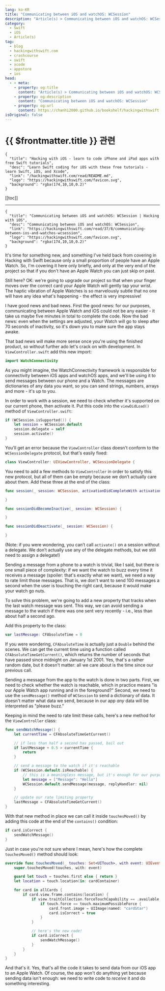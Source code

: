 ```yaml
---
lang: ko-KR
title: "Communicating between iOS and watchOS: WCSession"
description: "Article(s) > Communicating between iOS and watchOS: WCSession"
category:
  - Swift
  - iOS
  - Article(s)
tag: 
  - blog
  - hackingwithswift.com
  - crashcourse
  - swift
  - xcode
  - appstore
  - ios  
head:
  - - meta:
    - property: og:title
      content: "Article(s) > Communicating between iOS and watchOS: WCSession"
    - property: og:description
      content: "Communicating between iOS and watchOS: WCSession"
    - property: og:url
      content: https://chanhi2000.github.io/bookshelf/hackingwithswift.com/read/37/08-communicating-between-ios-and-watchos-wcsession.html
isOriginal: false
---
```


# {{ $frontmatter.title }} 관련

```component VPCard
{
  "title": "Hacking with iOS - learn to code iPhone and iPad apps with free Swift tutorials",
  "desc": "Learn Swift coding for iOS with these free tutorials - learn Swift, iOS, and Xcode",
  "link": "/hackingwithswift.com/read/README.md",
  "logo": "https://hackingwithswift.com/favicon.svg",
  "background": "rgba(174,10,10,0.2)"
}
```

[[toc]]

---

```component VPCard
{
  "title": "Communicating between iOS and watchOS: WCSession | Hacking with iOS",
  "desc": "Communicating between iOS and watchOS: WCSession",
  "link": "https://hackingwithswift.com/read/37/8/communicating-between-ios-and-watchos-wcsession",
  "logo": "https://hackingwithswift.com/favicon.svg",
  "background": "rgba(174,10,10,0.2)"
}
```

It's time for something new, and something I've held back from covering in Hacking with Swift because only a small proportion of people have an Apple Watch. So, I'm covering it here only briefly, and only at the very end of the project so that if you don't have an Apple Watch you can just skip on past.

Still here? OK: we're going to upgrade our project so that when your finger moves over the correct card your Apple Watch will gently tap your wrist. The haptic vibration of Apple Watches is so marvelously subtle that no one will have any idea what's happening - the effect is very impressive!

I have good news and bad news. First the good news: for our purposes, communicating between Apple Watch and iOS could not be any easier - it take us maybe five minutes in total to complete the code. Now the bad news: even when the settings are adjusted, your Watch will go to sleep after 70 seconds of inactivity, so it's down you to make sure the app stays awake.

That bad news will make more sense once you're using the finished product, so without further ado let's crack on with development. In <FontIcon icon="fa-brands fa-swift"/>`ViewController.swift` add this new import:

```swift
import WatchConnectivity
```

As you might imagine, the WatchConnectivity framework is responsible for connectivity between iOS apps and watchOS apps, and we'll be using it to send messages between our phone and a Watch. The messages are dictionaries of any data you want, so you can send strings, numbers, arrays and more - it's up to you.

In order to work with a session, we need to check whether it's supported on our current phone, then activate it. Put this code into the `viewDidLoad()` method of <FontIcon icon="fa-brands fa-swift"/>`ViewController.swift`:

```swift
if (WCSession.isSupported()) {
    let session = WCSession.default
    session.delegate = self
    session.activate()
}
```

You'll get an error because the `ViewController` class doesn't conform to the `WCSessionDelegate` protocol, but that's easily fixed:

```swift
class ViewController: UIViewController, WCSessionDelegate {
```

You need to add a few methods to `ViewController` in order to satisfy this new protocol, but all of them can be empty because we don’t actually care about them. Add these three at the end of the class:

```swift
func session(_ session: WCSession, activationDidCompleteWith activationState: WCSessionActivationState, error: Error?) {

}

func sessionDidBecomeInactive(_ session: WCSession) {

}

func sessionDidDeactivate(_ session: WCSession) {

}
```

(Note: if you were wondering, you can’t call `activate()` on a session without a delegate. We don’t actually use any of the delegate methods, but we still need to assign a delegate!)

Sending a message from a phone to a watch is trivial, like I said, but there is one small piece of complexity: if we want the watch to buzz every time it receives a message (spoiler: that's exactly what we want), we need a way to rate limit those messages. That is, we don't want to send 100 messages a second when the user is touching the right card, because it would make your watch go nuts.

To solve this problem, we're going to add a new property that tracks when the last watch message was sent. This way, we can avoid sending a message to the watch if there was one sent very recently - i.e., less than about half a second ago.

Add this property to the class:

```swift
var lastMessage: CFAbsoluteTime = 0
```

If you were wondering, `CFAbsoluteTime` is actually just a `Double` behind the scenes. We can get the current time using a function called `CFAbsoluteTimeGetCurrent()`, which returns the number of seconds that have passed since midnight on January 1st 2001. Yes, that's a rather random date, but it doesn't matter: all we care about is the time since our previous call.

Sending a message from the app to the watch is done in two parts. First, we need to check whether the watch is reachable, which in practice means "is our Apple Watch app running and in the foreground?" Second, we need to use the `sendMessage()` method of `WCSession` to send a dictionary of data. It doesn't matter what data we send, because in our app *any* data will be interpreted as "please buzz."

Keeping in mind the need to rate limit these calls, here's a new method for the `ViewController` class:

```swift
func sendWatchMessage() {
    let currentTime = CFAbsoluteTimeGetCurrent()

    // if less than half a second has passed, bail out
    if lastMessage + 0.5 > currentTime {
        return
    }

    // send a message to the watch if it's reachable
    if (WCSession.default.isReachable) {
        // this is a meaningless message, but it's enough for our purposes
        let message = ["Message": "Hello"]
        WCSession.default.sendMessage(message, replyHandler: nil)
    }

    // update our rate limiting property
    lastMessage = CFAbsoluteTimeGetCurrent()
}
```

With that new method in place we can call it inside `touchesMoved()` by adding this code at the end of the `contains()` condition:

```swift
if card.isCorrect {
    sendWatchMessage()
}
```

Just in case you're not sure where I mean, here's how the complete `touchesMoved()` method should look:

```swift
override func touchesMoved(_ touches: Set<UITouch>, with event: UIEvent?) {
    super.touchesMoved(touches, with: event)

    guard let touch = touches.first else { return }
    let location = touch.location(in: cardContainer)

    for card in allCards {
        if card.view.frame.contains(location) {
            if view.traitCollection.forceTouchCapability == .available {
                if touch.force == touch.maximumPossibleForce {
                    card.front.image = UIImage(named: "cardStar")
                    card.isCorrect = true
                }
            }

            // here's the new code!
            if card.isCorrect {
                sendWatchMessage()
            }
        }
    }
}
```

And that's it. Yes, that's all the code it takes to send data from our iOS app to an Apple Watch. Of course, the app won't do anything yet because sending data isn't enough: we need to write code to *receive* it and do something interesting.


